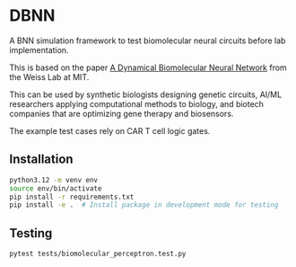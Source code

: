 # DBNN
A BNN simulation framework to test biomolecular neural circuits before lab implementation. 

This is based on the paper [A Dynamical Biomolecular Neural Network](https://www.researchgate.net/publication/344958092_A_Dynamical_Biomolecular_Neural_Network) from the Weiss Lab at MIT.

This can be used by synthetic biologists designing genetic circuits, AI/ML researchers applying computational methods to biology, and biotech companies that are optimizing gene therapy and biosensors. 

The example test cases rely on CAR T cell logic gates. 

## Installation

```bash
python3.12 -m venv env
source env/bin/activate
pip install -r requirements.txt
pip install -e .  # Install package in development mode for testing
```

## Testing

```bash
pytest tests/biomolecular_perceptron.test.py
```
